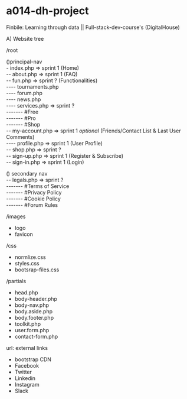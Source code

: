 # a014-dh-project
Finbile: Learning through data || Full-stack-dev-course's (DigitalHouse)

A) Website tree

/root

()principal-nav
<br>- index.php => sprint 1 (Home)
<br>-- about.php => sprint 1 (FAQ)
<br>-- fun.php => sprint ? (Functionalities)
<br>---- tournaments.php
<br>---- forum.php
<br>---- news.php
<br>---- services.php => sprint ?
<br>------- #Free
<br>------- #Pro
<br>------- #Shop
<br>-- my-account.php => sprint 1 *optional* (Friends/Contact List & Last User Comments)
<br>---- profile.php => sprint 1 (User Profile)
<br>-- shop.php => sprint ?
<br>-- sign-up.php => sprint 1 (Register & Subscribe)
<br>-- sign-in.php => sprint 1 (Login)

() secondary nav
<br>-- legals.php => sprint ?
<br>------- #Terms of Service
<br>------- #Privacy Policy
<br>------- #Cookie Policy
<br>------- #Forum Rules

/images

- logo
- favicon

/css
- normlize.css
- styles.css
- bootsrap-files.css

/partials
- head.php
- body-header.php
- body-nav.php
- body.aside.php
- body.footer.php
- toolkit.php
- user.form.php
- contact-form.php

url: external links
- bootstrap CDN
- Facebook
- Twitter
- Linkedin
- Instagram
- Slack